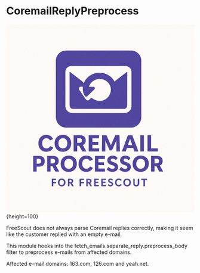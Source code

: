 # CoremailReplyPreprocess

![image](https://github.com/nielspeen/CoremailReplyPreprocess/blob/main/Public/coremail.png?raw=true){height=100}

FreeScout does not always parse Coremail replies correctly, making it seem 
like the customer replied with an empty e-mail. 

This module hooks into the fetch_emails.separate_reply.preprocess_body filter
to preprocess e-mails from affected domains.

Affected e-mail domains: 163.com, 126.com and yeah.net.
